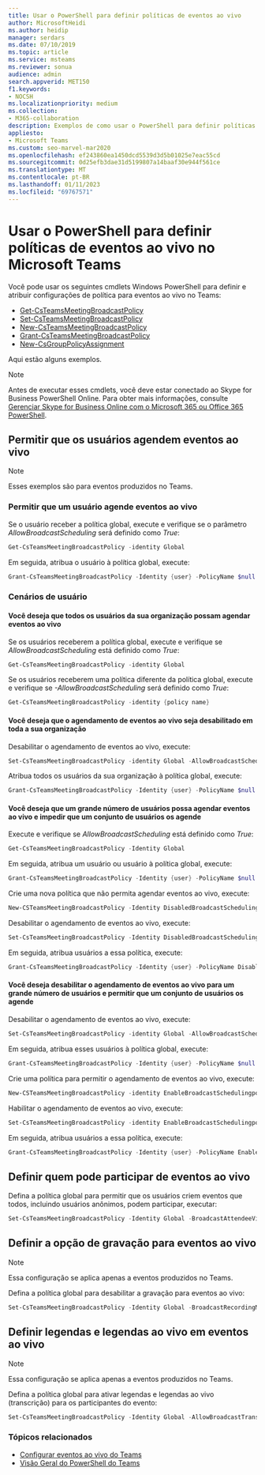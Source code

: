 ```yaml
---
title: Usar o PowerShell para definir políticas de eventos ao vivo
author: MicrosoftHeidi
ms.author: heidip
manager: serdars
ms.date: 07/10/2019
ms.topic: article
ms.service: msteams
ms.reviewer: sonua
audience: admin
search.appverid: MET150
f1.keywords:
- NOCSH
ms.localizationpriority: medium
ms.collection:
- M365-collaboration
description: Exemplos de como usar o PowerShell para definir políticas no Teams para controlar quem pode realizar eventos ao vivo em sua organização e os recursos disponíveis nos eventos.
appliesto:
- Microsoft Teams
ms.custom: seo-marvel-mar2020
ms.openlocfilehash: ef243860ea1450dcd5539d3d5b01025e7eac55cd
ms.sourcegitcommit: 0d25efb3dae31d5199807a14baaf30e944f561ce
ms.translationtype: MT
ms.contentlocale: pt-BR
ms.lasthandoff: 01/11/2023
ms.locfileid: "69767571"
---
```

# <a name="use-powershell-to-set-live-events-policies-in-microsoft-teams"></a>Usar o PowerShell para definir políticas de eventos ao vivo no Microsoft Teams

Você pode usar os seguintes cmdlets Windows PowerShell para definir e atribuir configurações de política para eventos ao vivo no Teams:

- [Get-CsTeamsMeetingBroadcastPolicy](/powershell/module/skype/get-csteamsmeetingbroadcastpolicy)
- [Set-CsTeamsMeetingBroadcastPolicy](/powershell/module/skype/set-csteamsmeetingbroadcastpolicy)
- [New-CsTeamsMeetingBroadcastPolicy](/powershell/module/skype/new-csteamsmeetingbroadcastpolicy)
- [Grant-CsTeamsMeetingBroadcastPolicy](/powershell/module/skype/grant-csteamsmeetingbroadcastpolicy)
- [New-CsGroupPolicyAssignment](/powershell/module/teams/new-csgrouppolicyassignment)

Aqui estão alguns exemplos.

> [!NOTE]
> Antes de executar esses cmdlets, você deve estar conectado ao Skype for Business PowerShell Online. Para obter mais informações, consulte [Gerenciar Skype for Business Online com o Microsoft 365 ou Office 365 PowerShell](/office365/enterprise/powershell/manage-skype-for-business-online-with-office-365-powershell).

## <a name="allow-users-to-schedule-live-events"></a>Permitir que os usuários agendem eventos ao vivo

> [!NOTE]
> Esses exemplos são para eventos produzidos no Teams.

### <a name="allow-a-user-to-schedule-live-events"></a>Permitir que um usuário agende eventos ao vivo

Se o usuário receber a política global, execute e verifique se o parâmetro *AllowBroadcastScheduling* será definido como *True*:

```PowerShell
Get-CsTeamsMeetingBroadcastPolicy -identity Global
```

Em seguida, atribua o usuário à política global, execute:

```PowerShell
Grant-CsTeamsMeetingBroadcastPolicy -Identity {user} -PolicyName $null -Verbose
```

### <a name="user-scenarios"></a>Cenários de usuário

#### <a name="you-want-all-users-in-your-organization-to-be-able-to-schedule-live-events"></a>Você deseja que todos os usuários da sua organização possam agendar eventos ao vivo

Se os usuários receberem a política global, execute e verifique se *AllowBroadcastScheduling* está definido como *True*:

```PowerShell
Get-CsTeamsMeetingBroadcastPolicy -identity Global
```

Se os usuários receberem uma política diferente da política global, execute e verifique se *-AllowBroadcastScheduling* será definido como *True*:

```PowerShell
Get-CsTeamsMeetingBroadcastPolicy -identity {policy name}
```

#### <a name="you-want-live-events-scheduling-to-be-disabled-across-your-organization"></a>Você deseja que o agendamento de eventos ao vivo seja desabilitado em toda a sua organização

Desabilitar o agendamento de eventos ao vivo, execute:

```PowerShell
Set-CsTeamsMeetingBroadcastPolicy -identity Global -AllowBroadcastScheduling $false
```

Atribua todos os usuários da sua organização à política global, execute:

```PowerShell
Grant-CsTeamsMeetingBroadcastPolicy -Identity {user} -PolicyName $null -Verbose
```

#### <a name="you-want-a-large-number-of-users-to-be-able-to-schedule-live-events-and-prevent-a-set-of-users-from-scheduling-them"></a>Você deseja que um grande número de usuários possa agendar eventos ao vivo e impedir que um conjunto de usuários os agende

Execute e verifique se *AllowBroadcastScheduling* está definido como *True*:

```PowerShell
Get-CsTeamsMeetingBroadcastPolicy -Identity Global
```

Em seguida, atribua um usuário ou usuário à política global, execute:

```PowerShell
Grant-CsTeamsMeetingBroadcastPolicy -Identity {user} -PolicyName $null -Verbose
```

Crie uma nova política que não permita agendar eventos ao vivo, execute:

```PowerShell
New-CSTeamsMeetingBroadcastPolicy -Identity DisabledBroadcastSchedulingPolicy
```

Desabilitar o agendamento de eventos ao vivo, execute:

```PowerShell
Set-CsTeamsMeetingBroadcastPolicy -Identity DisabledBroadcastSchedulingPolicy -AllowBroadcastScheduling $false
```

Em seguida, atribua usuários a essa política, execute:

```PowerShell
Grant-CsTeamsMeetingBroadcastPolicy -Identity {user} -PolicyName DisabledBroadcastSchedulingPolicy -Verbose
```

#### <a name="you-want-to-disable-live-event-scheduling-for-a-large-number-of-the-users-and-allow-a-set-of-users-to-schedule-them"></a>Você deseja desabilitar o agendamento de eventos ao vivo para um grande número de usuários e permitir que um conjunto de usuários os agende

Desabilitar o agendamento de eventos ao vivo, execute:

```PowerShell
Set-CsTeamsMeetingBroadcastPolicy -identity Global -AllowBroadcastScheduling $false
```

Em seguida, atribua esses usuários à política global, execute:

```PowerShell
Grant-CsTeamsMeetingBroadcastPolicy -Identity {user} -PolicyName $null -Verbose
```

Crie uma política para permitir o agendamento de eventos ao vivo, execute:

```PowerShell
New-CSTeamsMeetingBroadcastPolicy -identity EnableBroadcastSchedulingpolicy
```

Habilitar o agendamento de eventos ao vivo, execute:

```PowerShell
Set-CsTeamsMeetingBroadcastPolicy -identity EnableBroadcastSchedulingpolicy -AllowBroadcastScheduling $true
```

Em seguida, atribua usuários a essa política, execute:

```PowerShell
Grant-CsTeamsMeetingBroadcastPolicy -Identity {user} -PolicyName EnableBroadcastSchedulingpolicy -Verbose
```

## <a name="set-who-can-join-live-events"></a>Definir quem pode participar de eventos ao vivo

Defina a política global para permitir que os usuários criem eventos que todos, incluindo usuários anônimos, podem participar, executar:

```PowerShell
Set-CsTeamsMeetingBroadcastPolicy -Identity Global -BroadcastAttendeeVisibility Everyone  
```

## <a name="set-the-recording-option-for-live-events"></a>Definir a opção de gravação para eventos ao vivo

> [!NOTE]
> Essa configuração se aplica apenas a eventos produzidos no Teams.

Defina a política global para desabilitar a gravação para eventos ao vivo:

```PowerShell
Set-CsTeamsMeetingBroadcastPolicy -Identity Global -BroadcastRecordingMode AlwaysDisabled 
```

## <a name="set-live-captions-and-subtitles-in-live-events"></a>Definir legendas e legendas ao vivo em eventos ao vivo

> [!NOTE]
> Essa configuração se aplica apenas a eventos produzidos no Teams.

Defina a política global para ativar legendas e legendas ao vivo (transcrição) para os participantes do evento:

```PowerShell
Set-CsTeamsMeetingBroadcastPolicy -Identity Global -AllowBroadcastTranscription $true 
```

### <a name="related-topics"></a>Tópicos relacionados

- [Configurar eventos ao vivo do Teams](set-up-for-teams-live-events.md)
- [Visão Geral do PowerShell do Teams](../teams-powershell-overview.md)
